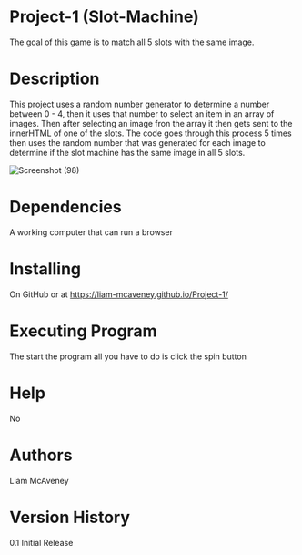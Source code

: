 # Project-1 (Slot-Machine)

The goal of this game is to match all 5 slots with the same image.

# Description

This project uses a random number generator to determine a number between 0 - 4, then it uses that number to select an item in an array of images. Then after selecting an image fron the array it then gets sent to the innerHTML of one of the slots. The code goes through this process 5 times then uses the random number that was generated for each image to determine if the slot machine has the same image in all 5 slots.

![Screenshot (98)](https://user-images.githubusercontent.com/101569101/163205920-6e84ce45-6c6b-4b08-a91b-c58c0fb267e7.png)


# Dependencies

A working computer that can run a browser

# Installing

On GitHub or at
https://liam-mcaveney.github.io/Project-1/

# Executing Program

The start the program all you have to do is click the spin button

# Help

No

# Authors

Liam McAveney

# Version History

0.1
  Initial Release
  
  
